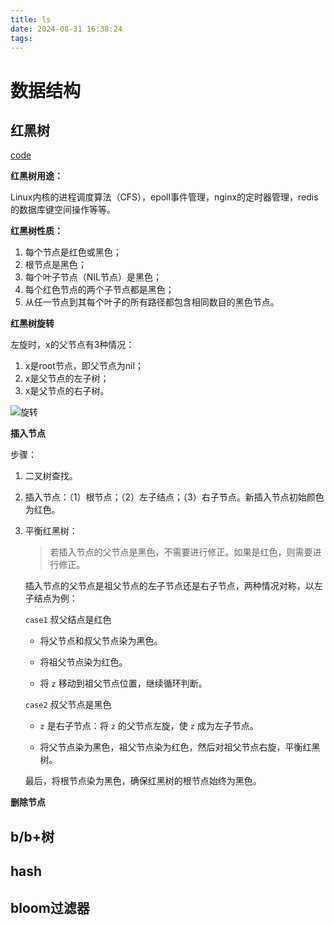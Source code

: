 ```yaml
---
title: ls
date: 2024-08-31 16:38:24
tags:
---
```


# 数据结构

## 红黑树

[code](https://github.com/cyyuz/Cpp/blob/main/src/Linux%E6%9C%8D%E5%8A%A1%E5%99%A8/01.%E6%95%B0%E6%8D%AE%E7%BB%93%E6%9E%84/%E7%BA%A2%E9%BB%91%E6%A0%91/rbtree.cpp)

**红黑树用途：**

Linux内核的进程调度算法（CFS），epoll事件管理，nginx的定时器管理，redis的数据库键空间操作等等。

**红黑树性质：**

1. 每个节点是红色或黑色；
2. 根节点是黑色；
3. 每个叶子节点（NIL节点）是黑色；
4. 每个红色节点的两个子节点都是黑色；
5. 从任一节点到其每个叶子的所有路径都包含相同数目的黑色节点。

**红黑树旋转**

左旋时，x的父节点有3种情况：
1. x是root节点，即父节点为nil；
2. x是父节点的左子树；
3. x是父节点的右子树。

![旋转](../img/ls/rbtree旋转.png)

**插入节点**

步骤：

1. 二叉树查找。

2. 插入节点：（1）根节点；（2）左子结点；（3）右子节点。新插入节点初始颜色为红色。

3. 平衡红黑树：

    > 若插入节点的父节点是黑色，不需要进行修正。如果是红色，则需要进行修正。
   
    插入节点的父节点是祖父节点的左子节点还是右子节点，两种情况对称，以左子结点为例：
   
    `case1` 叔父结点是红色
    - 将父节点和叔父节点染为黑色。

    - 将祖父节点染为红色。

    - 将 `z` 移动到祖父节点位置，继续循环判断。
    
    `case2` 叔父节点是黑色
    - `z` 是右子节点：将 `z` 的父节点左旋，使 `z` 成为左子节点。
    
    - 将父节点染为黑色，祖父节点染为红色，然后对祖父节点右旋，平衡红黑树。

   最后，将根节点染为黑色，确保红黑树的根节点始终为黑色。

**删除节点**







## b/b+树


## hash

## bloom过滤器